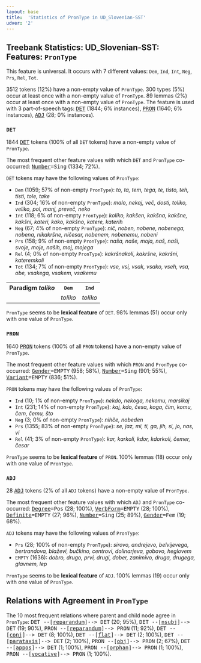 ```yaml
---
layout: base
title:  'Statistics of PronType in UD_Slovenian-SST'
udver: '2'
---
```


## Treebank Statistics: UD_Slovenian-SST: Features: `PronType`

This feature is universal.
It occurs with 7 different values: `Dem`, `Ind`, `Int`, `Neg`, `Prs`, `Rel`, `Tot`.

3512 tokens (12%) have a non-empty value of `PronType`.
300 types (5%) occur at least once with a non-empty value of `PronType`.
89 lemmas (2%) occur at least once with a non-empty value of `PronType`.
The feature is used with 3 part-of-speech tags: <tt><a href="sl_sst-pos-DET.html">DET</a></tt> (1844; 6% instances), <tt><a href="sl_sst-pos-PRON.html">PRON</a></tt> (1640; 6% instances), <tt><a href="sl_sst-pos-ADJ.html">ADJ</a></tt> (28; 0% instances).

### `DET`

1844 <tt><a href="sl_sst-pos-DET.html">DET</a></tt> tokens (100% of all `DET` tokens) have a non-empty value of `PronType`.

The most frequent other feature values with which `DET` and `PronType` co-occurred: <tt><a href="sl_sst-feat-Number.html">Number</a></tt><tt>=Sing</tt> (1334; 72%).

`DET` tokens may have the following values of `PronType`:

* `Dem` (1059; 57% of non-empty `PronType`): <em>to, ta, tem, tega, te, tisto, teh, tisti, tole, take</em>
* `Ind` (304; 16% of non-empty `PronType`): <em>malo, nekaj, več, dosti, toliko, veliko, pol, manj, preveč, neko</em>
* `Int` (118; 6% of non-empty `PronType`): <em>koliko, kakšen, kakšna, kakšne, kakšni, kateri, kako, kakšno, katere, katerih</em>
* `Neg` (67; 4% of non-empty `PronType`): <em>nič, noben, nobene, nobenega, nobena, nikakršne, ničesar, nobenem, nobenemu, nobeni</em>
* `Prs` (158; 9% of non-empty `PronType`): <em>naša, naše, moja, naš, naši, svoje, moje, naših, moj, mojega</em>
* `Rel` (4; 0% of non-empty `PronType`): <em>kakršnakoli, kakršne, kakršni, kateremkoli</em>
* `Tot` (134; 7% of non-empty `PronType`): <em>vse, vsi, vsak, vsako, vseh, vsa, obe, vsakega, vsakem, vsakemu</em>

<table>
  <tr><th>Paradigm <i>toliko</i></th><th><tt>Dem</tt></th><th><tt>Ind</tt></th></tr>
  <tr><td><tt></tt></td><td><em>toliko</em></td><td><em>toliko</em></td></tr>
</table>

`PronType` seems to be **lexical feature** of `DET`. 98% lemmas (51) occur only with one value of `PronType`.

### `PRON`

1640 <tt><a href="sl_sst-pos-PRON.html">PRON</a></tt> tokens (100% of all `PRON` tokens) have a non-empty value of `PronType`.

The most frequent other feature values with which `PRON` and `PronType` co-occurred: <tt><a href="sl_sst-feat-Gender.html">Gender</a></tt><tt>=EMPTY</tt> (958; 58%), <tt><a href="sl_sst-feat-Number.html">Number</a></tt><tt>=Sing</tt> (901; 55%), <tt><a href="sl_sst-feat-Variant.html">Variant</a></tt><tt>=EMPTY</tt> (836; 51%).

`PRON` tokens may have the following values of `PronType`:

* `Ind` (10; 1% of non-empty `PronType`): <em>nekdo, nekoga, nekomu, marsikaj</em>
* `Int` (231; 14% of non-empty `PronType`): <em>kaj, kdo, česa, koga, čim, komu, čem, čemu, što</em>
* `Neg` (3; 0% of non-empty `PronType`): <em>nihče, nobeden</em>
* `Prs` (1355; 83% of non-empty `PronType`): <em>se, jaz, mi, ti, ga, jih, si, jo, nas, vi</em>
* `Rel` (41; 3% of non-empty `PronType`): <em>kar, karkoli, kdor, kdorkoli, čemer, česar</em>

`PronType` seems to be **lexical feature** of `PRON`. 100% lemmas (18) occur only with one value of `PronType`.

### `ADJ`

28 <tt><a href="sl_sst-pos-ADJ.html">ADJ</a></tt> tokens (2% of all `ADJ` tokens) have a non-empty value of `PronType`.

The most frequent other feature values with which `ADJ` and `PronType` co-occurred: <tt><a href="sl_sst-feat-Degree.html">Degree</a></tt><tt>=Pos</tt> (28; 100%), <tt><a href="sl_sst-feat-VerbForm.html">VerbForm</a></tt><tt>=EMPTY</tt> (28; 100%), <tt><a href="sl_sst-feat-Definite.html">Definite</a></tt><tt>=EMPTY</tt> (27; 96%), <tt><a href="sl_sst-feat-Number.html">Number</a></tt><tt>=Sing</tt> (25; 89%), <tt><a href="sl_sst-feat-Gender.html">Gender</a></tt><tt>=Fem</tt> (19; 68%).

`ADJ` tokens may have the following values of `PronType`:

* `Prs` (28; 100% of non-empty `PronType`): <em>sirovo, andrejevo, belvijevega, bertrandova, blaževi, bučkino, centrovi, dolinarjeva, gobovo, heglovem</em>
* `EMPTY` (1636): <em>dobro, drugo, prvi, drugi, dober, zanimivo, druga, drugega, glavnem, lep</em>

`PronType` seems to be **lexical feature** of `ADJ`. 100% lemmas (19) occur only with one value of `PronType`.

## Relations with Agreement in `PronType`

The 10 most frequent relations where parent and child node agree in `PronType`:
<tt>DET --[<tt><a href="sl_sst-dep-reparandum.html">reparandum</a></tt>]--> DET</tt> (20; 95%),
<tt>DET --[<tt><a href="sl_sst-dep-nsubj.html">nsubj</a></tt>]--> DET</tt> (19; 90%),
<tt>PRON --[<tt><a href="sl_sst-dep-reparandum.html">reparandum</a></tt>]--> PRON</tt> (11; 92%),
<tt>DET --[<tt><a href="sl_sst-dep-conj.html">conj</a></tt>]--> DET</tt> (8; 100%),
<tt>DET --[<tt><a href="sl_sst-dep-flat.html">flat</a></tt>]--> DET</tt> (2; 100%),
<tt>DET --[<tt><a href="sl_sst-dep-parataxis.html">parataxis</a></tt>]--> DET</tt> (2; 100%),
<tt>PRON --[<tt><a href="sl_sst-dep-obj.html">obj</a></tt>]--> PRON</tt> (2; 67%),
<tt>DET --[<tt><a href="sl_sst-dep-appos.html">appos</a></tt>]--> DET</tt> (1; 100%),
<tt>PRON --[<tt><a href="sl_sst-dep-orphan.html">orphan</a></tt>]--> PRON</tt> (1; 100%),
<tt>PRON --[<tt><a href="sl_sst-dep-vocative.html">vocative</a></tt>]--> PRON</tt> (1; 100%).

